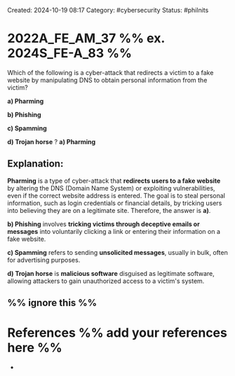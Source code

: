 Created: 2024-10-19 08:17
Category: #cybersecurity 
Status: #philnits


# 2022A_FE_AM_37 %% ex. 2024S_FE-A_83 %%

Which of the following is a cyber-attack that redirects a victim to a fake website by manipulating DNS to obtain personal information from the victim?

**a) Pharming** 

**b) Phishing** 

**c) Spamming** 

**d) Trojan horse**
? 
**a) Pharming** 

## **Explanation:**

**Pharming** is a type of cyber-attack that **redirects users to a fake website** by altering the DNS (Domain Name System) or exploiting vulnerabilities, even if the correct website address is entered. The goal is to steal personal information, such as login credentials or financial details, by tricking users into believing they are on a legitimate site. Therefore, the answer is **a)**.

**b) Phishing** involves **tricking victims through deceptive emails or messages** into voluntarily clicking a link or entering their information on a fake website.
    
**c) Spamming** refers to sending **unsolicited messages**, usually in bulk, often for advertising purposes.
    
**d) Trojan horse** is **malicious software** disguised as legitimate software, allowing attackers to gain unauthorized access to a victim's system.







%% ignore this %%
---









# References %% add your references here %%
- 